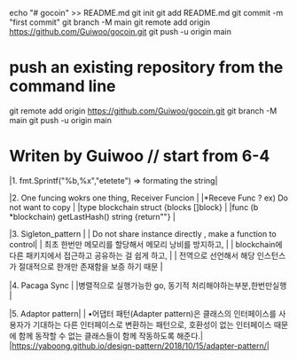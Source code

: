 echo "# gocoin" >> README.md
git init
git add README.md
git commit -m "first commit"
git branch -M main
git remote add origin https://github.com/Guiwoo/gocoin.git
git push -u origin main

# push an existing repository from the command line

git remote add origin https://github.com/Guiwoo/gocoin.git
git branch -M main
git push -u origin main

# Writen by Guiwoo // start from 6-4

|1. fmt.Sprintf("%b,%x","etetete") => formating the string|

|2. One funcing wokrs one thing, Receiver Funcion |
|*Receve Func ? ex) Do not want to copy |
|type blockchain struct {blocks []block} |
|func (b *blockchain) getLastHash() string {return""} |

|3. Sigleton_pattern |
| Do not share instance directly , make a function to control|
| 최초 한번만 메모리를 할당해서 메모리 낭비를 방지하고, |
| blockchain에 다른 패키지에서 접근하고 공유하는 걸 쉽게 하고, |
| 전역으로 선언해서 해당 인스턴스가 절대적으로 한개만 존재함을 보증 하기 때문 |

|4. Pacaga Sync |
|병렬적으로 실행가능한 go, 동기적 처리해야하는부분,한번만실행 |

|5. Adaptor pattern|
| •어댑터 패턴(Adapter pattern)은 클래스의 인터페이스를 사용자가 기대하는 다른 인터페이스로 변환하는 패턴으로, 호환성이 없는 인터페이스 때문에 함께 동작할 수 없는 클래스들이 함께 작동하도록 해준다.|
|https://yaboong.github.io/design-pattern/2018/10/15/adapter-pattern/|
